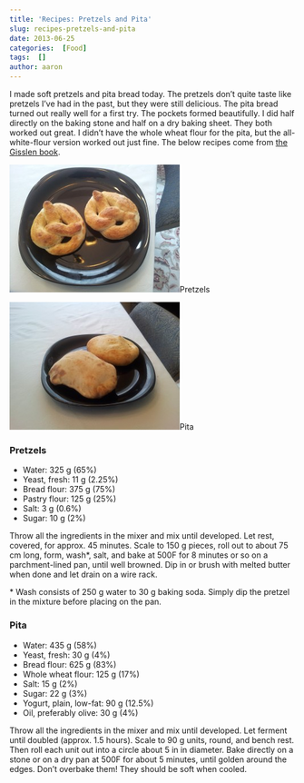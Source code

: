```yaml
---
title: 'Recipes: Pretzels and Pita'
slug: recipes-pretzels-and-pita
date: 2013-06-25
categories:  [Food]
tags:  []
author: aaron
---
```


I made soft pretzels and pita bread today. The pretzels don’t quite taste like pretzels I’ve had in the past, but they were still delicious. The pita bread turned out really well for a first try. The pockets formed beautifully. I did half directly on the baking stone and half on a dry baking sheet. They both worked out great. I didn’t have the whole wheat flour for the pita, but the all-white-flour version worked out just fine. The below recipes come from [the Gisslen book](../professional-baking-by-wayne-gisslen "“Professional Baking” by Wayne Gisslen").

[![Pretzels](2013-06-25-15.54.44-300x225.jpg)](2013-06-25-15.54.44.jpg)Pretzels

[![Pita](2013-06-25-15.55.32-300x225.jpg)](2013-06-25-15.55.32.jpg)Pita

### Pretzels

- Water: 325 g (65%)
- Yeast, fresh: 11 g (2.25%)
- Bread flour: 375 g (75%)
- Pastry flour: 125 g (25%)
- Salt: 3 g (0.6%)
- Sugar: 10 g (2%)

Throw all the ingredients in the mixer and mix until developed. Let rest, covered, for approx. 45 minutes. Scale to 150 g pieces, roll out to about 75 cm long, form, wash\*, salt, and bake at 500F for 8 minutes or so on a parchment-lined pan, until well browned. Dip in or brush with melted butter when done and let drain on a wire rack.

\* Wash consists of 250 g water to 30 g baking soda. Simply dip the pretzel in the mixture before placing on the pan.

### Pita

- Water: 435 g (58%)
- Yeast, fresh: 30 g (4%)
- Bread flour: 625 g (83%)
- Whole wheat flour: 125 g (17%)
- Salt: 15 g (2%)
- Sugar: 22 g (3%)
- Yogurt, plain, low-fat: 90 g (12.5%)
- Oil, preferably olive: 30 g (4%)

Throw all the ingredients in the mixer and mix until developed. Let ferment until doubled (approx. 1.5 hours). Scale to 90 g units, round, and bench rest. Then roll each unit out into a circle about 5 in in diameter. Bake directly on a stone or on a dry pan at 500F for about 5 minutes, until golden around the edges. Don’t overbake them! They should be soft when cooled.
